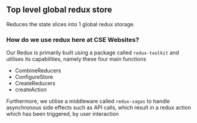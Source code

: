 ## Top level global redux store

Reduces the state slices into 1 global redux storage.

### How do we use redux here at CSE Websites?

Our Redux is primarily built using a package called `redux-toolkit` and utilises its capabilities, namely these four main functions
- CombineReducers
- ConfigureStore
- CreateReducers
- createAction

Furthermore, we utilise a middleware called `redux-sagas` to handle asynchronous side effects such as API calls, which result in a redux action which has been triggered, by user interaction

